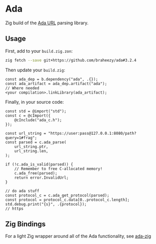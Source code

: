 # Ada

Zig build of the [Ada URL](https://github.com/ada-url/ada) parsing library.

## Usage

First, add to your `build.zig.zon`:

```bash
zig fetch --save git+https://github.com/braheezy/ada#3.2.4
```

Then update your `build.zig`:

```zig
const ada_dep = b.dependency("ada", .{});
const ada_artifact = ada_dep.artifact("ada");
// Where needed
<your compilation>.linkLibrary(ada_artifact);
```

Finally, in your source code:

```zig
const std = @import("std");
const c = @cImport({
    @cInclude("ada_c.h");
});

const url_string = "https://user:pass@127.0.0.1:8080/path?query=1#frag";
const parsed = c.ada_parse(
    url_string.ptr,
    url_string.len,
);

if (!c.ada_is_valid(parsed)) {
    // Remember to free C-allocated memory!
    c.ada_free(parsed);
    return error.InvalidUrl;
}

// do ada stuff
const protocol_c = c.ada_get_protocol(parsed);
const protocol = protocol_c.data[0..protocol_c.length];
std.debug.print("{s}", .{protocol});
// https
```

## Zig Bindings

For a light Zig wrapper around all of the Ada functionality, see [ada-zig](https://github.com/braheezy/ada-zig)

